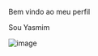 Bem vindo ao meu perfil

Sou Yasmim 

![image](https://github.com/user-attachments/assets/b888b338-b5d3-43a7-ab61-5b27466fd1e2)
